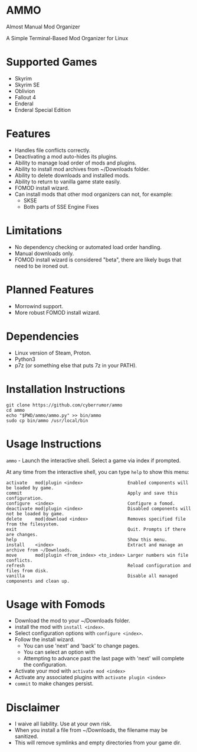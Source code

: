 # AMMO
Almost Manual Mod Organizer

A Simple Terminal-Based Mod Organizer for Linux

# Supported Games
- Skyrim
- Skyrim SE
- Oblivion
- Fallout 4
- Enderal
- Enderal Special Edition

# Features
- Handles file conflicts correctly.
- Deactivating a mod auto-hides its plugins.
- Ability to manage load order of mods and plugins.
- Ability to install mod archives from ~/Downloads folder.
- Ability to delete downloads and installed mods.
- Ability to return to vanilla game state easily.
- FOMOD install wizard.
- Can install mods that other mod organizers can not, for example:
  - SKSE
  - Both parts of SSE Engine Fixes

# Limitations
- No dependency checking or automated load order handling.
- Manual downloads only.
- FOMOD install wizard is considered "beta", there are likely bugs that need to be ironed out.

# Planned Features
- Morrowind support.
- More robust FOMOD install wizard.

# Dependencies
- Linux version of Steam, Proton.
- Python3
- p7z (or something else that puts 7z in your PATH).

# Installation Instructions
```
git clone https://github.com/cyberrumor/ammo
cd ammo
echo "$PWD/ammo/ammo.py" >> bin/ammo
sudo cp bin/ammo /usr/local/bin
```

# Usage Instructions

`ammo` - Launch the interactive shell. Select a game via index if prompted.

At any time from the interactive shell, you can type `help` to show this menu:

```
activate   mod|plugin <index>                 Enabled components will be loaded by game.
commit                                        Apply and save this configuration.
configure  <index>                            Configure a fomod.
deactivate mod|plugin <index>                 Disabled components will not be loaded by game.
delete     mod|download <index>               Removes specified file from the filesystem.
exit                                          Quit. Prompts if there are changes.
help                                          Show this menu.
install    <index>                            Extract and manage an archive from ~/Downloads.
move       mod|plugin <from_index> <to_index> Larger numbers win file conflicts.
refresh                                       Reload configuration and files from disk.
vanilla                                       Disable all managed components and clean up.
```

# Usage with Fomods
- Download the mod to your ~/Downloads folder.
- install the mod with `install <index>`.
- Select configuration options with `configure <index>`.
- Follow the install wizard.
  - You can use 'next' and 'back' to change pages.
  - You can select an option with <index>
  - Attempting to advance past the last page with 'next' will complete the configuration.
- Activate your mod with `activate mod <index>`
- Activate any associated plugins with `activate plugin <index>`
- `commit` to make changes persist.

# Disclaimer
- I waive all liability. Use at your own risk.
- When you install a file from ~/Downloads, the filename may be sanitized.
- This will remove symlinks and empty directories from your game dir.

